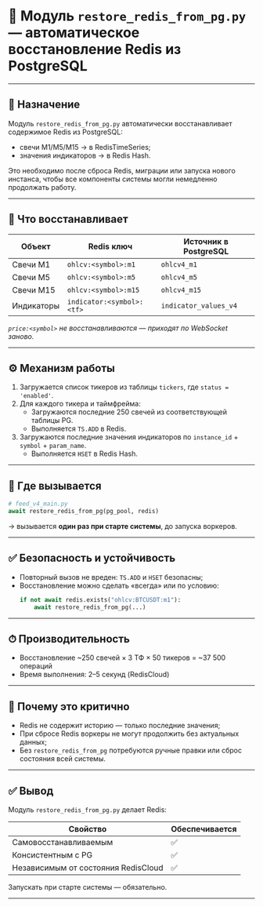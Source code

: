 # 🔄 Модуль `restore_redis_from_pg.py` — автоматическое восстановление Redis из PostgreSQL

---

## 📌 Назначение

Модуль `restore_redis_from_pg.py` автоматически восстанавливает содержимое Redis из PostgreSQL:

- свечи M1/M5/M15 → в RedisTimeSeries;
- значения индикаторов → в Redis Hash.

Это необходимо после сброса Redis, миграции или запуска нового инстанса, чтобы все компоненты системы могли немедленно продолжать работу.

---

## 🧱 Что восстанавливает

| Объект        | Redis ключ                  | Источник в PostgreSQL     |
|---------------|-----------------------------|----------------------------|
| Свечи M1      | `ohlcv:<symbol>:m1`         | `ohlcv4_m1`                |
| Свечи M5      | `ohlcv:<symbol>:m5`         | `ohlcv4_m5`                |
| Свечи M15     | `ohlcv:<symbol>:m15`        | `ohlcv4_m15`               |
| Индикаторы    | `indicator:<symbol>:<tf>`   | `indicator_values_v4`     |

*`price:<symbol>` не восстанавливаются — приходят по WebSocket заново.*

---

## ⚙️ Механизм работы

1. Загружается список тикеров из таблицы `tickers`, где `status = 'enabled'`.
2. Для каждого тикера и таймфрейма:
   - Загружаются последние 250 свечей из соответствующей таблицы PG.
   - Выполняется `TS.ADD` в Redis.
3. Загружаются последние значения индикаторов по `instance_id` + `symbol` + `param_name`.
   - Выполняется `HSET` в Redis Hash.

---

## 🔧 Где вызывается

```python
# feed_v4_main.py
await restore_redis_from_pg(pg_pool, redis)
```

→ вызывается **один раз при старте системы**, до запуска воркеров.

---

## ✅ Безопасность и устойчивость

- Повторный вызов не вреден: `TS.ADD` и `HSET` безопасны;
- Восстановление можно сделать «всегда» или по условию:
  ```python
  if not await redis.exists("ohlcv:BTCUSDT:m1"):
      await restore_redis_from_pg(...)
  ```

---

## ⏱ Производительность

- Восстановление ~250 свечей × 3 ТФ × 50 тикеров = ~37 500 операций
- Время выполнения: 2–5 секунд (RedisCloud)

---

## 🔐 Почему это критично

- Redis не содержит историю — только последние значения;
- При сбросе Redis воркеры не могут продолжить без актуальных данных;
- Без `restore_redis_from_pg` потребуются ручные правки или сброс состояния всей системы.

---

## ✅ Вывод

Модуль `restore_redis_from_pg.py` делает Redis:

| Свойство        | Обеспечивается |
|-----------------|----------------|
| Самовосстанавливаемым | ✅        |
| Консистентным с PG     | ✅        |
| Независимым от состояния RedisCloud | ✅  |

Запускать при старте системы — обязательно.

---